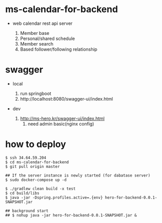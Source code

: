 # ms-calendar-for-backend

- web calendar rest api server

  1. Member base
  2. Personal/shared schedule
  3. Member search
  4. Based follower/following relationship

# swagger

- local 

  1. run springboot
  2. http://localhost:8080/swagger-ui/index.html

- dev
  
   1. http://ms-hero.kr/swagger-ui/index.html
      1. need admin basic(nginx config)

# how to deploy

```
$ ssh 34.64.59.204
$ cd ms-calendar-for-backend
$ git pull origin master

## If the server instance is newly started (for dabatase server)
$ sudo docker-compose up -d 

$ ./gradlew clean build -x test
$ cd build/libs
$ java -jar -Dspring.profiles.active=.{env} hero-for-backend-0.0.1-SNAPSHOT.jar 

## background start 
## $ nohup java -jar hero-for-backend-0.0.1-SNAPSHOT.jar &
```
